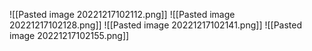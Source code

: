 ![[Pasted image 20221217102112.png]]
![[Pasted image 20221217102128.png]]
![[Pasted image 20221217102141.png]]
![[Pasted image 20221217102155.png]]